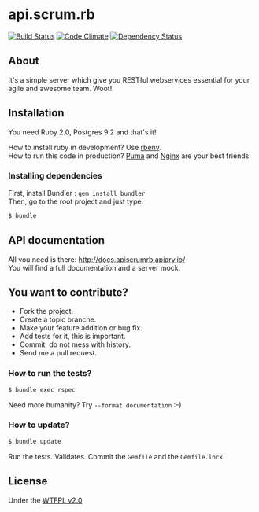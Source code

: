 # api.scrum.rb

[![Build Status](https://travis-ci.org/Koin/api.scrum.rb.png?branch=master)](https://travis-ci.org/Koin/api.scrum.rb) [![Code Climate](https://codeclimate.com/github/Koin/api.scrum.rb.png)](https://codeclimate.com/github/Koin/api.scrum.rb) [![Dependency Status](https://gemnasium.com/Koin/api.scrum.rb.png)](https://gemnasium.com/Koin/api.scrum.rb)

## About

It's a simple server which give you RESTful webservices essential for your agile and awesome team. Woot!

## Installation

You need Ruby 2.0, Postgres 9.2 and that's it!

How to install ruby in development? Use [rbenv](https://github.com/sstephenson/rbenv/).  
How to run this code in production? [Puma](http://puma.io/) and [Nginx](http://nginx.org/) are your best friends.

### Installing dependencies

First, install Bundler : `gem install bundler`  
Then, go to the root project and just type:
```sh
$ bundle
```

## API documentation

All you need is there: http://docs.apiscrumrb.apiary.io/  
You will find a full documentation and a server mock.

## You want to contribute?

* Fork the project.
* Create a topic branche.
* Make your feature addition or bug fix.
* Add tests for it, this is important.
* Commit, do not mess with history.
* Send me a pull request.

### How to run the tests?

```sh
$ bundle exec rspec
```

Need more humanity? Try `--format documentation` :-)

### How to update?

```sh
$ bundle update
```

Run the tests. Validates. Commit the `Gemfile` and the `Gemfile.lock`.

## License

Under the [WTFPL v2.0](http://en.wikipedia.org/wiki/WTFPL)
